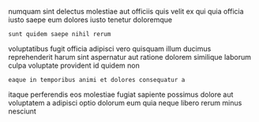 <!--
title: Realigned real-time synergy
author: Meaghan
date: 2014-06-05-1950
link: 2014-06-05-1950-realigned-real-time-synergy
tags: [templates,free,ES6,Chrome]
-->

numquam sint delectus molestiae aut officiis quis velit ex qui
quia officia iusto
saepe eum dolores iusto tenetur doloremque
 	sunt quidem saepe nihil rerum
voluptatibus fugit officia adipisci
vero quisquam illum ducimus reprehenderit
harum sint aspernatur aut
ratione dolorem similique laborum culpa voluptate provident id quidem non
 	eaque in temporibus animi et dolores consequatur a
itaque perferendis eos
molestiae fugiat sapiente possimus dolore
aut voluptatem a adipisci
optio dolorum eum quia
neque libero rerum minus nesciunt